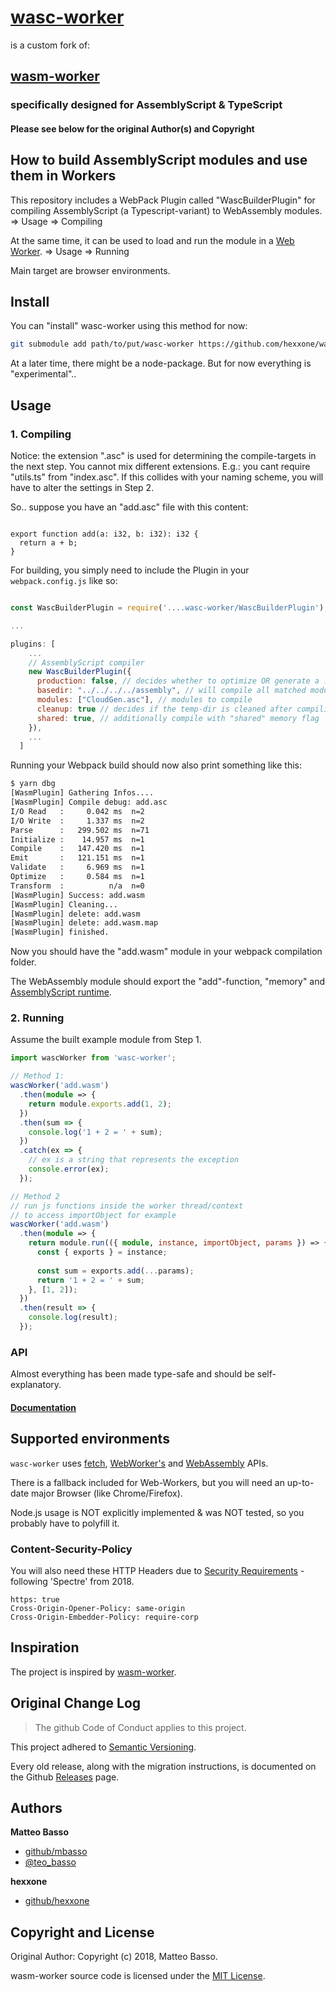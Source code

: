 # [wasc-worker](https://github.com/hexxone/wasc-worker)

is a custom fork of:

## [wasm-worker](https://github.com/mbasso/wasm-worker)

### specifically designed for AssemblyScript & TypeScript

#### Please see below for the original Author(s) and Copyright

## How to build AssemblyScript modules and use them in Workers

This repository includes a WebPack Plugin called "WascBuilderPlugin" for compiling AssemblyScript (a Typescript-variant) to WebAssembly modules. => Usage => Compiling

At the same time, it can be used to load and run the module in a [Web Worker](https://developer.mozilla.org/en-US/docs/Web/API/Web_Workers_API/Using_web_workers). => Usage => Running

Main target are browser environments.

## Install

You can "install" wasc-worker using this method for now:

```bash
git submodule add path/to/put/wasc-worker https://github.com/hexxone/wasc-worker
```

At a later time, there might be a node-package.
But for now everything is "experimental"..

## Usage

### 1. Compiling

Notice: the extension ".asc" is used for determining the compile-targets in the next step.
You cannot mix different extensions.
E.g.: you cant require "utils.ts" from "index.asc".
If this collides with your naming scheme, you will have to alter the settings in Step 2.

So.. suppose you have an "add.asc" file with this content:

```asc

export function add(a: i32, b: i32): i32 {
  return a + b;
}
```

For building, you simply need to include the Plugin in your `webpack.config.js` like so:

```js

const WascBuilderPlugin = require('....wasc-worker/WascBuilderPlugin');

...

plugins: [
    ...
    // AssemblyScript compiler
    new WascBuilderPlugin({
      production: false, // decides whether to optimize OR generate a .map file
      basedir: "../../../../assembly", // will compile all matched modules in this folder (recursive)
      modules: ["CloudGen.asc"], // modules to compile
      cleanup: true // decides if the temp-dir is cleaned after compiling (debugging?)
      shared: true, // additionally compile with "shared" memory flag
    }),
    ...
  ]

```

Running your Webpack build should now also print something like this:

```bash
$ yarn dbg
[WasmPlugin] Gathering Infos....
[WasmPlugin] Compile debug: add.asc
I/O Read   :     0.042 ms  n=2
I/O Write  :     1.337 ms  n=2
Parse      :   299.502 ms  n=71
Initialize :    14.957 ms  n=1
Compile    :   147.420 ms  n=1
Emit       :   121.151 ms  n=1
Validate   :     6.969 ms  n=1
Optimize   :     0.584 ms  n=1
Transform  :          n/a  n=0
[WasmPlugin] Success: add.wasm
[WasmPlugin] Cleaning...
[WasmPlugin] delete: add.wasm
[WasmPlugin] delete: add.wasm.map
[WasmPlugin] finished.
```

Now you should have the "add.wasm" module in your webpack compilation folder.

The WebAssembly module should export the "add"-function, "memory" and [AssemblyScript runtime](https://www.assemblyscript.org/loader.html#module-instance-utility).

### 2. Running

Assume the built example module from Step 1.

```ts
import wascWorker from 'wasc-worker';

// Method 1:
wascWorker('add.wasm')
  .then(module => {
    return module.exports.add(1, 2);
  })
  .then(sum => {
    console.log('1 + 2 = ' + sum);
  })
  .catch(ex => {
    // ex is a string that represents the exception
    console.error(ex);
  });

// Method 2
// run js functions inside the worker thread/context
// to access importObject for example
wascWorker('add.wasm')
  .then(module => {
    return module.run(({ module, instance, importObject, params }) => {
      const { exports } = instance;
      
      const sum = exports.add(...params);
      return '1 + 2 = ' + sum;
    }, [1, 2]);
  })
  .then(result => {
    console.log(result);
  });
```

### API

Almost everything has been made type-safe and should be self-explanatory.

#### [Documentation](https://hexxone.github.io/we_utils/)

## Supported environments

`wasc-worker` uses [fetch](https://developer.mozilla.org/it/docs/Web/API/Fetch_API),
[WebWorker's](https://developer.mozilla.org/en-US/docs/Web/API/Web_Workers_API) and
[WebAssembly](https://developer.mozilla.org/en-US/docs/Web/JavaScript/Reference/Global_Objects/WebAssembly)
APIs.

There is a fallback included for Web-Workers, but you will need an up-to-date major Browser (like Chrome/Firefox).

Node.js usage is NOT explicitly implemented & was NOT tested, so you probably have to polyfill it.

### Content-Security-Policy

You will also need these HTTP Headers due to [Security Requirements](https://developer.mozilla.org/en-US/docs/Web/JavaScript/Reference/Global_Objects/SharedArrayBuffer#security_requirements) - following 'Spectre' from 2018.

```
https: true
Cross-Origin-Opener-Policy: same-origin
Cross-Origin-Embedder-Policy: require-corp
```

## Inspiration

The project is inspired by [wasm-worker](https://github.com/mbasso/wasm-worker).

## Original Change Log

> The github Code of Conduct applies to this project.

This project adhered to [Semantic Versioning](http://semver.org/).

Every old release, along with the migration instructions, is documented on the Github [Releases](https://github.com/mbasso/wasm-worker/releases) page.

## Authors

**Matteo Basso**

- [github/mbasso](https://github.com/mbasso)
- [@teo_basso](https://twitter.com/teo_basso)

**hexxone**

- [github/hexxone](https://github.com/hexxone)

## Copyright and License

Original Author:
Copyright (c) 2018, Matteo Basso.

wasm-worker source code is licensed under the [MIT License](https://github.com/mbasso/wasm-worker/blob/master/LICENSE.md).
